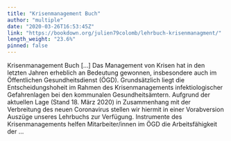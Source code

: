 ```yaml
---
title: "Krisenmanagement Buch"
author: "multiple"
date: "2020-03-26T16:53:45Z"
link: "https://bookdown.org/julien79colomb/lehrbuch-krisenmanagment/"
length_weight: "23.6%"
pinned: false
---
```


Krisenmanagement Buch [...] Das Management von Krisen hat in den letzten Jahren erheblich an
Bedeutung gewonnen, insbesondere auch im Öffentlichen Gesundheitsdienst
(ÖGD). Grundsätzlich liegt die Entscheidungshoheit im Rahmen des
Krisenmanagements infektiologischer Gefahrenlagen bei den kommunalen
Gesundheitsämtern. Aufgrund der aktuellen Lage (Stand 18. März 2020) in Zusammenhang mit
der Verbreitung des neuen Coronavirus stellen wir hiermit in einer
Vorabversion Auszüge unseres Lehrbuchs zur Verfügung. Instrumente des Krisenmanagements helfen Mitarbeiter/innen im ÖGD die
Arbeitsfähigkeit der  ...
